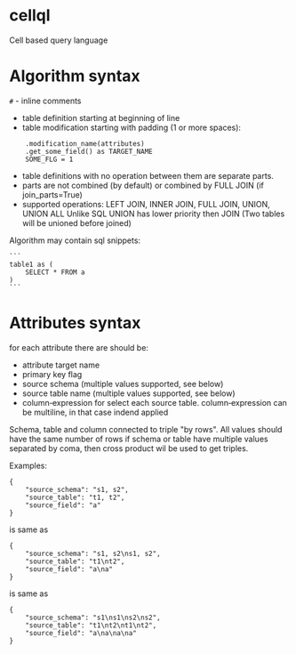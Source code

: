 # cellql
Cell based query language

# Algorithm syntax

`#` - inline comments
- table definition starting at beginning of line
- table modification starting with padding (1 or more spaces):
```
    .modification_name(attributes)
    .get_some_field() as TARGET_NAME
    SOME_FLG = 1
```
- table definitions with no operation between them are separate parts.
- parts are not combined (by default) or combined by FULL JOIN (if join_parts=True)
- supported operations: LEFT JOIN, INNER JOIN, FULL JOIN, UNION, UNION ALL
Unlike SQL UNION has lower priority then JOIN (Two tables will be unioned before joined)

Algorithm may contain sql snippets:

    ```
    table1 as (
        SELECT * FROM a
    )
    ```

# Attributes syntax
for each attribute there are should be:
- attribute target name
- primary key flag
- source schema (multiple values supported, see below)
- source table name (multiple values supported, see below)
- column‑expression for select each source table. column‑expression can be multiline, in that case indend applied

Schema, table and column connected to triple "by rows". All values should have the same number of rows
if schema or table have multiple values separated by coma, then cross product wil be used to get triples.

Examples:
```
{
    "source_schema": "s1, s2",
    "source_table": "t1, t2",
    "source_field": "a"
}
```
is same as
```
{
    "source_schema": "s1, s2\ns1, s2",
    "source_table": "t1\nt2",
    "source_field": "a\na"
}
```
is same as
```
{
    "source_schema": "s1\ns1\ns2\ns2",
    "source_table": "t1\nt2\nt1\nt2",
    "source_field": "a\na\na\na"
}
```
